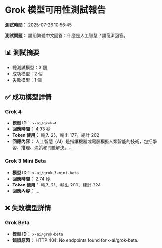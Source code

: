 # Grok 模型可用性測試報告

**測試時間：** 2025-07-26 10:56:45

**測試問題：** 請用繁體中文回答：什麼是人工智慧？請簡潔回答。

## 📊 測試摘要

- 總測試模型：3 個
- 成功模型：2 個
- 失敗模型：1 個

## ✅ 成功模型詳情

### Grok 4
- **模型 ID：** `x-ai/grok-4`
- **回應時間：** 4.93 秒
- **Token 使用：** 輸入 25，輸出 177，總計 202
- **回應內容：** 人工智慧（AI）是指讓機器或電腦模擬人類智能的技術，包括學習、推理、決策和問題解決。...

### Grok 3 Mini Beta
- **模型 ID：** `x-ai/grok-3-mini-beta`
- **回應時間：** 2.74 秒
- **Token 使用：** 輸入 24，輸出 200，總計 224
- **回應內容：** ...

## ❌ 失敗模型詳情

### Grok Beta
- **模型 ID：** `x-ai/grok-beta`
- **錯誤原因：** HTTP 404: No endpoints found for x-ai/grok-beta.

